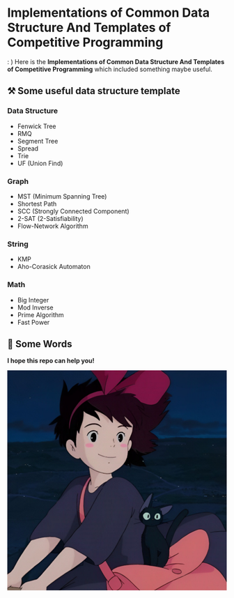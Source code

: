 # **Implementations of Common Data Structure And Templates of Competitive Programming**

: ) Here is the **Implementations of Common Data Structure And Templates of Competitive Programming** which included  something maybe useful.



## ⚒️ Some useful data structure template

### Data Structure

- Fenwick Tree
- RMQ
- Segment Tree
- Spread
- Trie
- UF (Union Find)

### Graph

- MST (Minimum Spanning Tree)
- Shortest Path
- SCC (Strongly Connected Component)
- 2-SAT (2-Satisfiability) 
- Flow-Network Algorithm

### String

- KMP
- Aho-Corasick Automaton

### Math

- Big Integer
- Mod Inverse
- Prime Algorithm
- Fast Power




## 🎉 Some Words

**I hope this repo can help you!**

![IMG6541](./assets/IMG6541.jpg)
